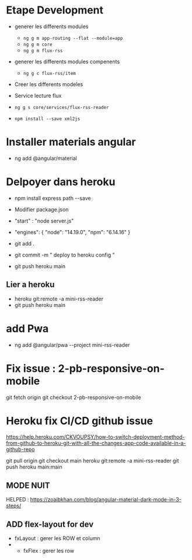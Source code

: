 # Etape Development

- generer les differents modules

  - `ng g m app-routing --flat --module=app`
  - `ng g m core`
  - `ng g m flux-rss`

- generer les differents modules compenents

  - `ng g c flux-rss/item`


- Creer les differents modeles

- Service lecture flux

- `ng g s core/services/flux-rss-reader`
- `npm install --save xml2js`

# Installer materials angular

- ng add @angular/material

# Delpoyer dans heroku

- npm install express path --save
- Modifier package.json
- "start" : "node server.js"
- "engines": { "node": "14.19.0", "npm": "6.14.16" }

- git add .
- git commit -m " deploy to heroku config "
- git push heroku main

## Lier a heroku

- heroku git:remote -a mini-rss-reader
- git push heroku main

# add Pwa

- ng add @angular/pwa --project mini-rss-reader

# Fix issue : 2-pb-responsive-on-mobile

git fetch origin git checkout 2-pb-responsive-on-mobile

# Heroku fix CI/CD github issue

[https://help.heroku.com/CKVOUPSY/how-to-switch-deployment-method-from-github-to-heroku-git-with-all-the-changes-app-code-available-in-a-github-repo
](https://help.heroku.com/CKVOUPSY/how-to-switch-deployment-method-from-github-to-heroku-git-with-all-the-changes-app-code-available-in-a-github-repo
)

git pull origin git checkout main heroku git:remote -a mini-rss-reader git push heroku main:main

## MODE NUIT 


HELPED :  https://zoaibkhan.com/blog/angular-material-dark-mode-in-3-steps/


## ADD flex-layout for dev 

- fxLayout : gerer les ROW et column
- -  fxFlex : gerer les row 
